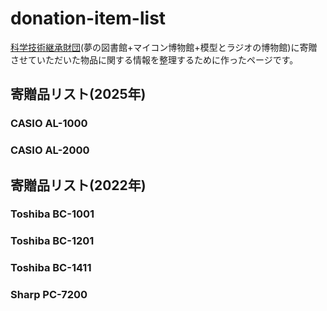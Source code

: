 # donation-item-list

[科学技術継承財団](https://scitech.or.jp/)(夢の図書館+マイコン博物館+模型とラジオの博物館)に寄贈させていただいた物品に関する情報を整理するために作ったページです。

## 寄贈品リスト(2025年)
### CASIO AL-1000
### CASIO AL-2000



## 寄贈品リスト(2022年)
### Toshiba BC-1001
### Toshiba BC-1201
### Toshiba BC-1411
### Sharp PC-7200


